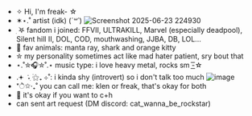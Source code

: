 - ✧ Hi, I'm freak-  ☆
- ✶⋆.˚ artist (idk) (*´꒳`*) 
![Screenshot 2025-06-23 224930](https://github.com/user-attachments/assets/2d13498a-16ca-473b-bb1a-854503ed8944)
- ִ ࣪𖤐 fandom i joined: FFVII, ULTRAKILL, Marvel (especially deadpool), Silent hill II, DOL, COD, mouthwashing, JJBA, DB, LOL...
- 💞️ fav animals: manta ray, shark and orange kitty
- ✮ my personality sometimes act like mad hater patient, sry bout that
- ⋆.˚✮🎧✮˚.⋆ music type: i love heavy metal, rocks sm -͟͟͞☆
- .𖥔 ݁ ˖ִ ࣪⚝₊ ⊹˚: i kinda shy (introvert) so i don't talk too much
![image](https://github.com/user-attachments/assets/cd0b1ca2-591f-4f8a-b921-de05709ac654)
-  *ੈ✩‧₊˚ you can call me: klen or freak, that's okay for both
- 🧷 it's okay if you want to c+h  
- can sent art request (DM discord: cat_wanna_be_rockstar)
<!---
K1ent/K1ent is a ✨ special ✨ repository because its `README.md` (this file) appears on your GitHub profile.
You can click the Preview link to take a look at your changes.
--->

